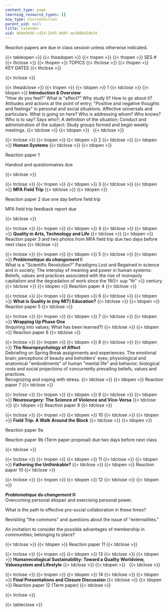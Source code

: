 ```yaml
---
content_type: page
learning_resource_types: []
ocw_type: CourseSection
parent_uid: null
title: Calendar
uid: 8b8e9d46-cd24-2b45-860f-ae380bd1db34
---
```


Reaction papers are due in class session unless otherwise indicated.

{{< tableopen >}}
{{< theadopen >}}
{{< tropen >}}
{{< thopen >}}
SES #
{{< thclose >}}
{{< thopen >}}
TOPICS
{{< thclose >}}
{{< thopen >}}
KEY DATES
{{< thclose >}}

{{< trclose >}}

{{< theadclose >}}
{{< tropen >}}
{{< tdopen >}}
1
{{< tdclose >}}
{{< tdopen >}}
**Introduction & Overview**  
"How do you feel?" What is "affect?" Why study it? How to go about it? Attitudes and actions at the point of entry; "Positive and negative thoughts and feelings" in personal and social situations. Affective universals and particulars. What is going on here? Who is addressing whom? Who knows? Who is to say? Says who?; A definition of the situation; Conduct and administration of the subject: Study groups formed and begin weekly meetings.
{{< tdclose >}}
{{< tdopen >}}
 
{{< tdclose >}}

{{< trclose >}}
{{< tropen >}}
{{< tdopen >}}
2
{{< tdclose >}}
{{< tdopen >}}
**Human Systems**
{{< tdclose >}}
{{< tdopen >}}


Reaction paper 1

Handout and questionnaires due


{{< tdclose >}}

{{< trclose >}}
{{< tropen >}}
{{< tdopen >}}
3
{{< tdclose >}}
{{< tdopen >}}
**MFA Field Trip**
{{< tdclose >}}
{{< tdopen >}}


Reaction paper 2 due one day before field trip

MFA field trip feedback report due


{{< tdclose >}}

{{< trclose >}}
{{< tropen >}}
{{< tdopen >}}
4
{{< tdclose >}}
{{< tdopen >}}
**Quality in Arts, Technology and Life**
{{< tdclose >}}
{{< tdopen >}}
Reaction paper 3 and two photos from MFA field trip due two days before next class
{{< tdclose >}}

{{< trclose >}}
{{< tropen >}}
{{< tdopen >}}
5
{{< tdclose >}}
{{< tdopen >}}
**_Problematique du changement_ I:**  
What is a "Scientific Revolution?" Paradigms Lost and Regained in science and in society; The interplay of meaning and power in human systems: Beliefs, values and practices associated with the rise of monopoly capitalism and the degradation of work since the 19{{< sup "th" >}} century.
{{< tdclose >}}
{{< tdopen >}}
Reaction paper 4
{{< tdclose >}}

{{< trclose >}}
{{< tropen >}}
{{< tdopen >}}
6
{{< tdclose >}}
{{< tdopen >}}
**What is Quality in (my MIT) Education?**
{{< tdclose >}}
{{< tdopen >}}
Reaction paper 5
{{< tdclose >}}

{{< trclose >}}
{{< tropen >}}
{{< tdopen >}}
7
{{< tdclose >}}
{{< tdopen >}}
**Wrapping Up Phase One**  
(Inquiring into values; What has been learned?)
{{< tdclose >}}
{{< tdopen >}}
Reaction paper 6
{{< tdclose >}}

{{< trclose >}}
{{< tropen >}}
{{< tdopen >}}
8
{{< tdclose >}}
{{< tdopen >}}
**The Neuropsychology of Affect**  
Debriefing on Spring Break assignments and experiences. The emotional brain; perceptions of beauty and beholders' eyes; physiological and anatomical "embodiments" of human "mental life" and behavior; biological roots and social projections of concurrently prevailing beliefs, values and practices.  
Recognizing and coping with stress.
{{< tdclose >}}
{{< tdopen >}}
Reaction paper 7
{{< tdclose >}}

{{< trclose >}}
{{< tropen >}}
{{< tdopen >}}
9
{{< tdclose >}}
{{< tdopen >}}
**Neurosurgery: The Science of Violence and Vice-Versa**
{{< tdclose >}}
{{< tdopen >}}
Reaction paper 8
{{< tdclose >}}

{{< trclose >}}
{{< tropen >}}
{{< tdopen >}}
10
{{< tdclose >}}
{{< tdopen >}}
**Field Trip: A Walk Around the Block**
{{< tdclose >}}
{{< tdopen >}}


Reaction paper 9a

Reaction paper 9b (Term paper proposal) due two days before next class


{{< tdclose >}}

{{< trclose >}}
{{< tropen >}}
{{< tdopen >}}
11
{{< tdclose >}}
{{< tdopen >}}
**Fathering the Unthinkable?**
{{< tdclose >}}
{{< tdopen >}}
Reaction paper 10
{{< tdclose >}}

{{< trclose >}}
{{< tropen >}}
{{< tdopen >}}
12
{{< tdclose >}}
{{< tdopen >}}


**_Problematique du changement_ II:**  
Overcoming personal despair and exercising personal power.

What is the path to effective pro-social collaboration in these times?

Revisiting "the commons" and questions about the issue of "externalities."

An invitation to consider the possible advantages of membership in communities; belonging to place?


{{< tdclose >}}
{{< tdopen >}}
Reaction paper 11
{{< tdclose >}}

{{< trclose >}}
{{< tropen >}}
{{< tdopen >}}
13
{{< tdclose >}}
{{< tdopen >}}
**Humanecological Sustainability: Toward a Quality Worldview, Valuesystem and Lifestyle**
{{< tdclose >}}
{{< tdopen >}}
 
{{< tdclose >}}

{{< trclose >}}
{{< tropen >}}
{{< tdopen >}}
14
{{< tdclose >}}
{{< tdopen >}}
**Final Presentations and Closure Discussion**
{{< tdclose >}}
{{< tdopen >}}
Reaction paper 12 (Term paper)
{{< tdclose >}}

{{< trclose >}}

{{< tableclose >}}